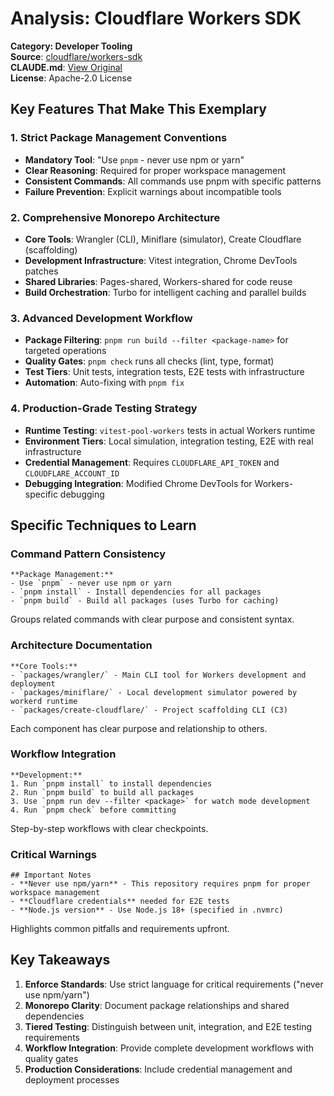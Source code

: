 # Analysis: Cloudflare Workers SDK

**Category: Developer Tooling**  
**Source**: [cloudflare/workers-sdk](https://github.com/cloudflare/workers-sdk)  
**CLAUDE.md**: [View Original](https://github.com/cloudflare/workers-sdk/blob/main/CLAUDE.md)  
**License**: Apache-2.0 License

## Key Features That Make This Exemplary

### 1. **Strict Package Management Conventions**
- **Mandatory Tool**: "Use `pnpm` - never use npm or yarn"
- **Clear Reasoning**: Required for proper workspace management
- **Consistent Commands**: All commands use pnpm with specific patterns
- **Failure Prevention**: Explicit warnings about incompatible tools

### 2. **Comprehensive Monorepo Architecture**
- **Core Tools**: Wrangler (CLI), Miniflare (simulator), Create Cloudflare (scaffolding)
- **Development Infrastructure**: Vitest integration, Chrome DevTools patches
- **Shared Libraries**: Pages-shared, Workers-shared for code reuse
- **Build Orchestration**: Turbo for intelligent caching and parallel builds

### 3. **Advanced Development Workflow**
- **Package Filtering**: `pnpm run build --filter <package-name>` for targeted operations
- **Quality Gates**: `pnpm check` runs all checks (lint, type, format)
- **Test Tiers**: Unit tests, integration tests, E2E tests with infrastructure
- **Automation**: Auto-fixing with `pnpm fix`

### 4. **Production-Grade Testing Strategy**
- **Runtime Testing**: `vitest-pool-workers` tests in actual Workers runtime
- **Environment Tiers**: Local simulation, integration testing, E2E with real infrastructure
- **Credential Management**: Requires `CLOUDFLARE_API_TOKEN` and `CLOUDFLARE_ACCOUNT_ID`
- **Debugging Integration**: Modified Chrome DevTools for Workers-specific debugging

## Specific Techniques to Learn

### Command Pattern Consistency
```
**Package Management:**
- Use `pnpm` - never use npm or yarn
- `pnpm install` - Install dependencies for all packages
- `pnpm build` - Build all packages (uses Turbo for caching)
```
Groups related commands with clear purpose and consistent syntax.

### Architecture Documentation
```
**Core Tools:**
- `packages/wrangler/` - Main CLI tool for Workers development and deployment
- `packages/miniflare/` - Local development simulator powered by workerd runtime
- `packages/create-cloudflare/` - Project scaffolding CLI (C3)
```
Each component has clear purpose and relationship to others.

### Workflow Integration
```
**Development:**
1. Run `pnpm install` to install dependencies
2. Run `pnpm build` to build all packages
3. Use `pnpm run dev --filter <package>` for watch mode development
4. Run `pnpm check` before committing
```
Step-by-step workflows with clear checkpoints.

### Critical Warnings
```
## Important Notes
- **Never use npm/yarn** - This repository requires pnpm for proper workspace management
- **Cloudflare credentials** needed for E2E tests
- **Node.js version** - Use Node.js 18+ (specified in .nvmrc)
```
Highlights common pitfalls and requirements upfront.

## Key Takeaways

1. **Enforce Standards**: Use strict language for critical requirements ("never use npm/yarn")
2. **Monorepo Clarity**: Document package relationships and shared dependencies
3. **Tiered Testing**: Distinguish between unit, integration, and E2E testing requirements
4. **Workflow Integration**: Provide complete development workflows with quality gates
5. **Production Considerations**: Include credential management and deployment processes